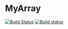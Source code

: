 # MyArray
[![Build Status](https://travis-ci.org/Demitriy/MyArray.svg?branch=WorkingBranch)](https://travis-ci.org/Demitriy/MyArray)
[![Build status](https://ci.appveyor.com/api/projects/status/8uqq44fnlwtvorha?svg=true)](https://ci.appveyor.com/project/Demitriy/myarray)
